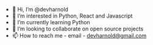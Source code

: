 - 👋 Hi, I’m @devharnold
- 👀 I’m interested in Python, React and Javascript
- 🌱 I’m currently learning Python
- 💞️ I’m looking to collaborate on open source projects
- 📫 How to reach me - email - devharnold@gmail.com

<!---
devharnold/devharnold is a ✨ special ✨ repository because its `README.md` (this file) appears on your GitHub profile.
You can click the Preview link to take a look at your changes.
--->

